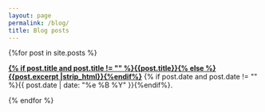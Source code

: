 ```yaml
---
layout: page
permalink: /blog/
title: Blog posts
---
```



<div id="archives">
  <section id="archive">
      {%for post in site.posts %}
          <p><b><a href="{{ site.baseurl }}{{ post.url }}">{% if post.title and post.title != "" %}{{post.title}}{% else %}{{post.excerpt |strip_html}}{%endif%}</a></b> {% if post.date and post.date != "" %}{{ post.date | date: "%e %B %Y" }}{%endif%}.</p>
          {% endfor %}
  </section>
</div>
